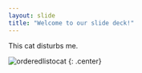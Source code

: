 ```yaml
---
layout: slide
title: "Welcome to our slide deck!"
---
```


This cat disturbs me.

![orderedlistocat](https://octodex.github.com/images/orderedlistocat.png)
{: .center}
